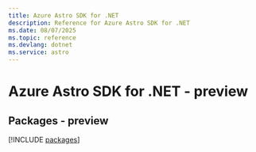 ```yaml
---
title: Azure Astro SDK for .NET
description: Reference for Azure Astro SDK for .NET
ms.date: 08/07/2025
ms.topic: reference
ms.devlang: dotnet
ms.service: astro
---
```

# Azure Astro SDK for .NET - preview
## Packages - preview
[!INCLUDE [packages](astro-index.md)]
